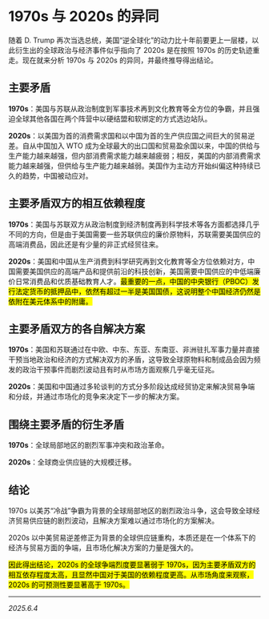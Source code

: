 # 1970s 与 2020s 的异同

随着 D. Trump 再次当选总统，美国“逆全球化”的动力比十年前要更上一层楼，以此衍生出的全球政治与经济事件似乎指向了 2020s 是在按照 1970s 的历史轨迹重走。现在就来分析 1970s 与 2020s 的异同，并最终推导得出结论。

## 主要矛盾

**1970s**：美国与苏联从政治制度到军事技术再到文化教育等全方位的争霸，并且强迫全球其他各国在两个阵营中以硬结盟和软绑定的方式选边站队。

**2020s**：以美国为首的消费需求国和以中国为首的生产供应国之间巨大的贸易逆差。自从中国加入 WTO 成为全球最大的出口国和贸易盈余国以来，中国的供给与生产能力越来越强，但内部消费需求能力越来越疲弱；相反，美国的内部消费需求能力越来越强，但供给与生产能力越来越弱。美国作为主动方开始纠偏这种持续已久的趋势，中国被动应对。

## 主要矛盾双方的相互依赖程度

**1970s**：美国与苏联双方从政治制度到经济制度再到科学技术等各方面都选择几乎不同的方向，但是由于美国需要一些苏联供应的廉价原物料，苏联需要美国供应的高端消费品，因此还是有少量的非正式经贸往来。

**2020s**：美国和中国从生产消费到科学研究再到文化教育等全方位依赖对方，中国需要美国供应的高端产品和提供前沿的科技创新，美国需要中国供应的中低端廉价日常消费品和优质基础教育人才。<mark>最重要的一点，中国的中央银行（PBOC）发行法定货币的抵押品中，依然有超过一半是美国国债，这说明整个中国经济仍然是依附在美元体系中的附庸。<mark>

## 主要矛盾双方的各自解决方案

**1970s**：美国和苏联通过在中欧、中东、东亚、东南亚、非洲驻扎军事力量并直接干预当地政治和经济的方式解决双方的矛盾，这导致全球原物料和制成品会因为频发的政治干预事件而剧烈波动且有时从市场方面观察几乎毫无征兆。

**2020s**：美国和中国通过多轮谈判的方式分多阶段达成经贸协定来解决贸易争端和分歧，并通过市场化的竞争来决定下一步的解决方案。

## 围绕主要矛盾的衍生矛盾

**1970s**：全球局部地区的剧烈军事冲突和政治革命。

**2020s**：全球商业供应链的大规模迁移。

## 结论

1970s 以美苏“冷战”争霸为背景的全球局部地区的剧烈政治斗争，这会导致全球经济贸易供应链的剧烈波动，且解决方案难以通过市场化的方案解决。

2020s 以中美贸易逆差修正为背景的全球供应链重构，本质还是在一个体系下的经济与贸易方面的争端，且市场化解决方案的力量是强大的。

<mark>因此得出结论，2020s 的全球争端烈度要显著弱于 1970s，因为主要矛盾双方的相互依存程度太高，且显然中国对于美国的依赖程度更高。从市场角度来观察，2020s 的可预测性要显著高于 1970s。</mark>

---

*2025.6.4*
